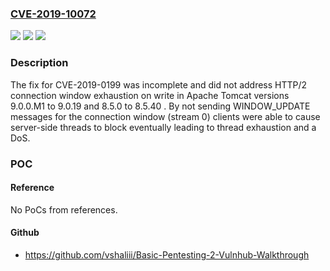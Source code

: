 ### [CVE-2019-10072](https://cve.mitre.org/cgi-bin/cvename.cgi?name=CVE-2019-10072)
![](https://img.shields.io/static/v1?label=Product&message=Apache%20Tomcat&color=blue)
![](https://img.shields.io/static/v1?label=Version&message=n%2Fa&color=blue)
![](https://img.shields.io/static/v1?label=Vulnerability&message=Denial%20of%20Service&color=brighgreen)

### Description

The fix for CVE-2019-0199 was incomplete and did not address HTTP/2 connection window exhaustion on write in Apache Tomcat versions 9.0.0.M1 to 9.0.19 and 8.5.0 to 8.5.40 . By not sending WINDOW_UPDATE messages for the connection window (stream 0) clients were able to cause server-side threads to block eventually leading to thread exhaustion and a DoS.

### POC

#### Reference
No PoCs from references.

#### Github
- https://github.com/vshaliii/Basic-Pentesting-2-Vulnhub-Walkthrough

